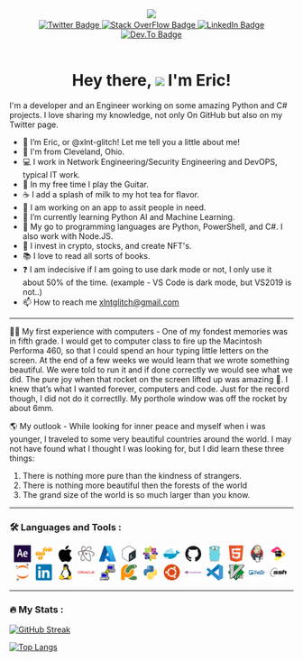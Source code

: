 <div id="header" align="center">
  <img src="https://media0.giphy.com/media/ko7twHhomhk8E/200w.webp?cid=ecf05e47rywule65oqluxe8yjtycog2ok7ctoga3hrqvz28e&rid=200w.webp&ct=g" width="200"/>
</div>
  
<div id="badges" align="center">
  <a href="https://twitter.com/xlnt_glitch">
    <img src="https://img.shields.io/badge/Twitter-blue?style=plastic&logo=twitter&logoColor=white" alt="Twitter Badge"/>
      </a>
  <a href="https://stackoverflow.com/users/14830756/eric-butchart">
    <img src="https://img.shields.io/badge/stack overflow-blue?style=plastic&logo=stackoverflow&logoColor=white" alt="Stack OverFlow Badge"/>
  </a>  
  <a href="">
    <img src="https://img.shields.io/badge/LinkedIn-blue?style=plastic&logo=linkedin&logoColor=white" alt="LinkedIn Badge"/>
  </a>  
  <a href="https://dev.to/xlntglitch">
    <img src="https://img.shields.io/badge/dev.to-blue?style=plastic&logo=devto&logoColor=white" alt="Dev.To Badge"/>
  </a>  
  </div> 
  <div id="views" align="center">
  <img src="https://komarev.com/ghpvc/?username=xlnt-glitch&style=plastic&color=blue" alt=""/>
  </div>
<h1 style="text-align: center;">Hey there, <img src="https://media.giphy.com/media/hvRJCLFzcasrR4ia7z/giphy.gif" width="30px" /> I'm Eric!</h1>


I'm a developer and an Engineer working on some amazing Python and C# projects. I love sharing my knowledge, not only On GitHub but also on my Twitter page.

- 👋 I’m Eric, or @xlnt-glitch! Let me tell you a little about me!
- 📍 I'm from Cleveland, Ohio.
- 💻 I work in Network Engineering/Security Engineering and DevOPS, typical IT work.
- 🎸 In my free time I play the Guitar.
- ☕️ I add a splash of milk to my hot tea for flavor. 
- 👀 I am working on an app to assit people in need.
- 🌱 I’m currently learning Python AI and Machine Learning.
- 💞️ My go to programming languages are Python, PowerShell, and C#. I also work with Node.JS. 
- 🔐 I invest in crypto, stocks, and create NFT's.
- 📚 I love to read all sorts of books.
- ❓ I am indecisive if I am going to use dark mode or not, I only use it about 50% of the time. (example - VS Code is dark mode, but VS2019 is not..)
- 📫 How to reach me xlntglitch@gmail.com
---
👨‍💻 My first experience with computers - One of my fondest memories was in fifth grade. I would get to computer class to fire up the Macintosh Performa 460, so that I could spend an hour typing little letters on the screen. At the end of a few weeks we would learn that we wrote something beautiful. We were told to run it and if done correctly we would see what we did. The pure joy when that rocket on the screen lifted up was amazing 🚀. I knew that’s what I wanted forever, computers and code. Just for the record though, I did not do it correctlly. My porthole window was off the rocket by about 6mm. 

🌎 My outlook - While looking for inner peace and myself when i was younger, I traveled to some very beautiful countries around the world. I may not have found what I thought I was looking for, but I did learn these three things: 
  1. There is nothing more pure than the kindness of strangers. 
  2. There is nothing more beautiful then the forests of the world 
  3. The grand size of the world is so much larger than you know.
---
### :hammer_and_wrench: Languages and Tools :
<div id="icons" align="center">
  <img src="https://github.com/devicons/devicon/blob/master/icons/aftereffects/aftereffects-plain.svg" title="AfterEffects" width="30" height="30"/>&nbsp;
  <img src="https://github.com/devicons/devicon/blob/master/icons/amazonwebservices/amazonwebservices-original.svg" title="AWS" width="30" height="30"/>&nbsp;   
  <img src="https://github.com/devicons/devicon/blob/master/icons/apple/apple-original.svg" title="Apple" width="30" height="30"/>&nbsp; 
  <img src="https://github.com/devicons/devicon/blob/master/icons/atom/atom-original.svg" title="Atom" width="30" height="30"/>&nbsp; 
  <img src="https://github.com/devicons/devicon/blob/master/icons/azure/azure-original.svg" title="Azure" width="30" height="30"/>&nbsp; 
  <img src="https://github.com/devicons/devicon/blob/master/icons/bash/bash-original.svg" title="Bash" width="30" height="30"/>&nbsp; 
  <img src="https://github.com/devicons/devicon/blob/master/icons/centos/centos-original.svg" title="CentOS" width="30" height="30"/>&nbsp; 
  <img src="https://github.com/devicons/devicon/blob/master/icons/docker/docker-plain.svg" title="Docker" width="30" height="30"/>&nbsp; 
  <img src="https://github.com/devicons/devicon/blob/master/icons/github/github-original.svg" title="GitHub" width="30" height="30"/>&nbsp; 
  <img src="https://github.com/devicons/devicon/blob/master/icons/go/go-original.svg" title="GO" width="30" height="30"/>&nbsp; 
  <img src="https://github.com/devicons/devicon/blob/master/icons/html5/html5-original.svg" title="HTML5" width="30" height="30"/>&nbsp; 
  <img src="https://github.com/devicons/devicon/blob/master/icons/jenkins/jenkins-original.svg" title="Jenkins" width="30" height="30"/>&nbsp; 
  <img src="https://github.com/devicons/devicon/blob/master/icons/jetbrains/jetbrains-original.svg" title="JetBrains" width="30" height="30"/>&nbsp; 
  <img src="https://github.com/devicons/devicon/blob/master/icons/jupyter/jupyter-original.svg" title="Jupyter" width="30" height="30"/>&nbsp; 
  <img src="https://github.com/devicons/devicon/blob/master/icons/linkedin/linkedin-original.svg" title="LinkedIn" width="30" height="30"/>&nbsp; 
  <img src="https://github.com/devicons/devicon/blob/master/icons/linux/linux-original.svg" title="Linux" width="30" height="30"/>&nbsp; 
  <img src="https://github.com/devicons/devicon/blob/master/icons/oracle/oracle-original.svg" title="Oracle" width="30" height="30"/>&nbsp; 
  <img src="https://github.com/devicons/devicon/blob/master/icons/putty/putty-original.svg" title="Putty" width="30" height="30"/>&nbsp; 
  <img src="https://github.com/devicons/devicon/blob/master/icons/pycharm/pycharm-original.svg" title="Pycharm" width="30" height="30"/>&nbsp; 
  <img src="https://github.com/devicons/devicon/blob/master/icons/python/python-original.svg" title="Python" width="30" height="30"/>&nbsp; 
  <img src="https://github.com/devicons/devicon/blob/master/icons/ubuntu/ubuntu-plain.svg" title="Ubuntu" width="30" height="30"/>&nbsp; 
  <img src="https://github.com/devicons/devicon/blob/master/icons/visualstudio/visualstudio-plain-wordmark.svg" title="VisualStudio" width="30" height="30"/>&nbsp;
  <img src="https://github.com/devicons/devicon/blob/master/icons/vscode/vscode-original.svg" title="VSCode" width="30" height="30"/>&nbsp;
  <img src="https://github.com/devicons/devicon/blob/master/icons/vim/vim-original.svg" title="Vim" width="30" height="30"/>&nbsp;
  <img src="https://github.com/devicons/devicon/blob/master/icons/trello/trello-plain-wordmark.svg" title="Trello" width="30" height="30"/>&nbsp;
  <img src="https://github.com/devicons/devicon/blob/master/icons/ssh/ssh-original-wordmark.svg" title="SSH" width="30" height="30"/>&nbsp;
  </div> 

---
### :fire: My Stats :

[![GitHub Streak](http://github-readme-streak-stats.herokuapp.com?user=xlnt-glitch&theme=tokyonight&hide_border=true&date_format=M%20j%5B%2C%20Y%5D)](https://git.io/streak-stats)

[![Top Langs](https://github-readme-stats.vercel.app/api/top-langs/?username=xlnt-glitch&layout=compact&theme=tokyonight)](https://github.com/anuraghazra/github-readme-stats)

<!---
xlnt-glitch/xlnt-glitch is a ✨ special ✨ repository because its `README.md` (this file) appears on your GitHub profile.
You can click the Preview link to take a look at your changes.
--->
